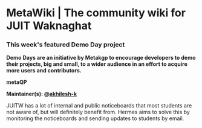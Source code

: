 <!-- TITLE: Main Page -->
<!-- SUBTITLE: Welcome to MetaWiki | The community wiki of JUIT Waknaghat -->

# MetaWiki | The community wiki for JUIT Waknaghat 

### This week's featured Demo Day project

**Demo Days are an initiative by Metakgp to encourage developers to demo their projects, big and small, to a wider audience in an effort to acquire more users and contributors.**


**metaQP**

**Maintainer(s): @[akhilesh-k](github.com/akhilesh-k)**

JUITW has a lot of internal and public noticeboards that most students are not aware of, but will definitely benefit from. Hermes aims to solve this by monitoring the noticeboards and sending updates to students by email.